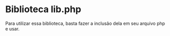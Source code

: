 # Biblioteca lib.php

 Para utilizar essa biblioteca, basta fazer a inclusão dela em seu arquivo php e usar.
